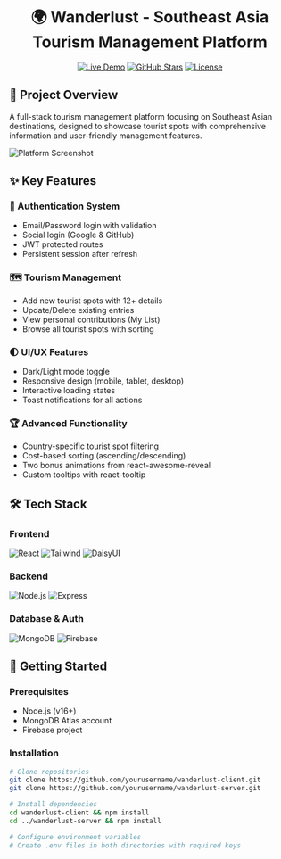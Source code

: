 <div align="center">
  
# 🌍 Wanderlust - Southeast Asia Tourism Management Platform

[![Live Demo](https://img.shields.io/badge/Live_Demo-Available-success?style=for-the-badge)](https://wanderlust-tourism.web.app/)
[![GitHub Stars](https://img.shields.io/github/stars/yourusername/wanderlust-tourism?style=for-the-badge)](https://github.com/yourusername/wanderlust-tourism)
[![License](https://img.shields.io/badge/License-MIT-blue?style=for-the-badge)](LICENSE)

</div>

## 📌 Project Overview
A full-stack tourism management platform focusing on Southeast Asian destinations, designed to showcase tourist spots with comprehensive information and user-friendly management features.

![Platform Screenshot](https://i.ibb.co/your-screenshot.png)

## ✨ Key Features

### 🔐 Authentication System
- Email/Password login with validation
- Social login (Google & GitHub)
- JWT protected routes
- Persistent session after refresh

### 🗺️ Tourism Management
- Add new tourist spots with 12+ details
- Update/Delete existing entries
- View personal contributions (My List)
- Browse all tourist spots with sorting

### 🌓 UI/UX Features
- Dark/Light mode toggle
- Responsive design (mobile, tablet, desktop)
- Interactive loading states
- Toast notifications for all actions

### 🏆 Advanced Functionality
- Country-specific tourist spot filtering
- Cost-based sorting (ascending/descending)
- Two bonus animations from react-awesome-reveal
- Custom tooltips with react-tooltip

## 🛠 Tech Stack

### Frontend
<p>
  <img src="https://img.shields.io/badge/React-20232A?style=for-the-badge&logo=react&logoColor=61DAFB" alt="React">
  <img src="https://img.shields.io/badge/Tailwind_CSS-38B2AC?style=for-the-badge&logo=tailwind-css&logoColor=white" alt="Tailwind">
  <img src="https://img.shields.io/badge/DaisyUI-5A0EF8?style=for-the-badge" alt="DaisyUI">
</p>

### Backend
<p>
  <img src="https://img.shields.io/badge/Node.js-339933?style=for-the-badge&logo=nodedotjs&logoColor=white" alt="Node.js">
  <img src="https://img.shields.io/badge/Express.js-000000?style=for-the-badge&logo=express&logoColor=white" alt="Express">
</p>

### Database & Auth
<p>
  <img src="https://img.shields.io/badge/MongoDB-47A248?style=for-the-badge&logo=mongodb&logoColor=white" alt="MongoDB">
  <img src="https://img.shields.io/badge/Firebase-FFCA28?style=for-the-badge&logo=firebase&logoColor=black" alt="Firebase">
</p>

## 🚀 Getting Started

### Prerequisites
- Node.js (v16+)
- MongoDB Atlas account
- Firebase project

### Installation
```bash
# Clone repositories
git clone https://github.com/yourusername/wanderlust-client.git
git clone https://github.com/yourusername/wanderlust-server.git

# Install dependencies
cd wanderlust-client && npm install
cd ../wanderlust-server && npm install

# Configure environment variables
# Create .env files in both directories with required keys
